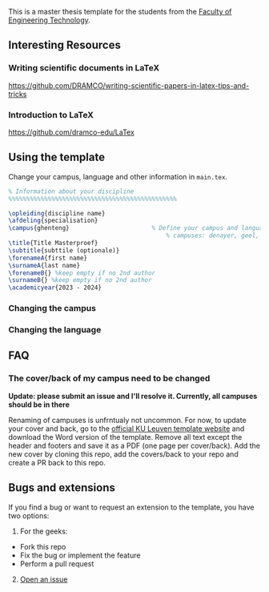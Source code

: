 This is a master thesis template for the students from the [Faculty of Engineering Technology](https://iiw.kuleuven.be/english). 


## Interesting Resources

### Writing scientific documents in LaTeX
https://github.com/DRAMCO/writing-scientific-papers-in-latex-tips-and-tricks

### Introduction to LaTeX
https://github.com/dramco-edu/LaTex

## Using the template

Change your campus, language and other information in `main.tex`.

```latex
% Information about your discipline
%%%%%%%%%%%%%%%%%%%%%%%%%%%%%%%%%%%%%%%%%%%%%%%

\opleiding{discipline name}
\afdeling{specialisation}
\campus{ghenteng}                       % Define your campus and language (append "eng" to load the English template)
                                            % campuses: denayer, geel, gent, groept, brugge
\title{Title Masterproef}
\subtitle{subttile (optionale)}
\forenameA{first name}
\surnameA{last name}
\forenameB{} %keep empty if no 2nd author
\surnameB{} %keep empty if no 2nd author
\academicyear{2023 - 2024}
```

### Changing the campus

### Changing the language

## FAQ

### The cover/back of my campus need to be changed

**Update: please submit an issue and I'll resolve it. Currently, all campuses should be in there**

Renaming of campuses is unfrntualy not uncommon. For now, to update your cover and back, go to the [official KU Leuven template website](https://iiw.kuleuven.be/english/students/master-thesis/templates) and download the Word version of the template.
Remove all text except the header and footers and save it as a PDF (one page per cover/back). Add the new cover by cloning this repo, add the covers/back to your repo and create a PR back to this repo. 


## Bugs and extensions
If you find a bug or want to request an extension to the template, you have two options:
1. For the geeks: 
  - Fork this repo
  - Fix the bug or implement the feature
  - Perform a pull request
2. [Open an issue](https://github.com/GillesC/KU-Leuven-master-thesis-template-FET/issues)

